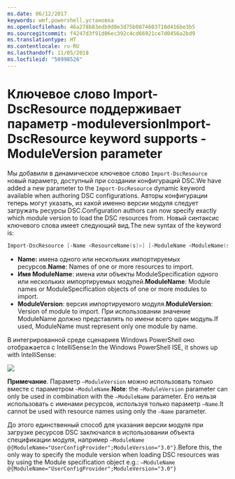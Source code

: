 ```yaml
---
ms.date: 06/12/2017
keywords: wmf,powershell,установка
ms.openlocfilehash: 46a278b83edb9d8e3d75b0874603710d416be3b5
ms.sourcegitcommit: f4247d3f91d06ec392c4cd66921ce7d0456a2bd9
ms.translationtype: HT
ms.contentlocale: ru-RU
ms.lasthandoff: 11/05/2018
ms.locfileid: "50998526"
---
```

# <a name="import-dscresource-keyword-supports--moduleversion-parameter"></a><span data-ttu-id="73138-102">Ключевое слово Import-DscResource поддерживает параметр -moduleversion</span><span class="sxs-lookup"><span data-stu-id="73138-102">Import-DscResource keyword supports -ModuleVersion parameter</span></span>

<span data-ttu-id="73138-103">Мы добавили в динамическое ключевое слово `Import-DscResource` новый параметр, доступный при создании конфигураций DSC.</span><span class="sxs-lookup"><span data-stu-id="73138-103">We have added a new parameter to the `Import-DscResource` dynamic keyword available when authoring DSC configurations.</span></span> <span data-ttu-id="73138-104">Авторы конфигурации теперь могут указать, из какой именно версии модуля следует загружать ресурсы DSC.</span><span class="sxs-lookup"><span data-stu-id="73138-104">Configuration authors can now specify exactly which module version to load the DSC resources from.</span></span> <span data-ttu-id="73138-105">Новый синтаксис ключевого слова имеет следующий вид.</span><span class="sxs-lookup"><span data-stu-id="73138-105">The new syntax of the keyword is:</span></span>

```powershell
Import-DscResource [-Name <ResourceName(s)>] [-ModuleName <ModuleName(s)>] [-ModuleVersion <ModuleVersion>]
```

* <span data-ttu-id="73138-106">**Name:** имена одного или нескольких импортируемых ресурсов.</span><span class="sxs-lookup"><span data-stu-id="73138-106">**Name**: Names of one or more resources to import.</span></span>
* <span data-ttu-id="73138-107">**Имя ModuleName**: имена или объекты ModuleSpecification одного или нескольких импортируемых модулей.</span><span class="sxs-lookup"><span data-stu-id="73138-107">**ModuleName**: Module names or ModuleSpecification objects of one or more modules to import.</span></span>
* <span data-ttu-id="73138-108">**ModuleVersion**: версия импортируемого модуля.</span><span class="sxs-lookup"><span data-stu-id="73138-108">**ModuleVersion**: Version of module to import.</span></span> <span data-ttu-id="73138-109">При использовании значение ModuleName должно представлять по имени всего один модуль.</span><span class="sxs-lookup"><span data-stu-id="73138-109">If used, ModuleName must represent only one module by name.</span></span>

<span data-ttu-id="73138-110">В интегрированной среде сценариев Windows PowerShell оно отображается с IntelliSense:</span><span class="sxs-lookup"><span data-stu-id="73138-110">In the Windows PowerShell ISE, it shows up with IntelliSense:</span></span>

![](../images/Import-DscResource-Modversion.jpg)

<span data-ttu-id="73138-111">**Примечание**. Параметр `–ModuleVersion` можно использовать только вместе с параметром `–ModuleName`.</span><span class="sxs-lookup"><span data-stu-id="73138-111">**Note**: the `–ModuleVersion` parameter can only be used in combination with the `–ModuleName` parameter.</span></span> <span data-ttu-id="73138-112">Его нельзя использовать с именами ресурсов, используя только параметр `–Name`.</span><span class="sxs-lookup"><span data-stu-id="73138-112">It cannot be used with resource names using only the `–Name` parameter.</span></span>

<span data-ttu-id="73138-113">До этого единственный способ для указания версии модуля при загрузке ресурсов DSC заключался в использовании объекта спецификации модуля, например `–ModuleName @{ModuleName="UserConfigProvider";ModuleVersion="3.0"}`.</span><span class="sxs-lookup"><span data-stu-id="73138-113">Before this, the only way to specify the module version when loading DSC resources was by using the Module specification object e.g.: `–ModuleName @{ModuleName="UserConfigProvider";ModuleVersion="3.0"}`</span></span>

